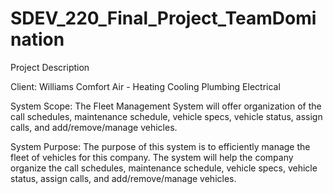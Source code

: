 # SDEV_220_Final_Project_TeamDomination
Project Description
	
Client: Williams Comfort Air - Heating Cooling Plumbing Electrical

System Scope: The Fleet Management System will offer organization of the call schedules, maintenance schedule, vehicle specs, vehicle status, assign calls, and add/remove/manage vehicles.

System Purpose: The purpose of this system is to efficiently manage the fleet of vehicles for this company. The system will help the company organize the call schedules, maintenance schedule, vehicle specs, vehicle status, assign calls, and add/remove/manage vehicles.
